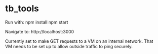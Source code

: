 # tb_tools

Run with:
npm install
npm start

Navigate to:
http://localhost:3000

Currently set to make GET requests to a VM on an internal network. That VM needs to be set up to allow outside traffic to 
ping securely.
